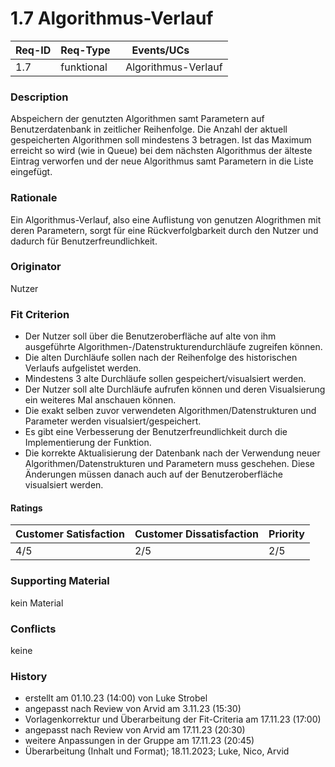 # 1.7 Algorithmus-Verlauf

| Req-ID | Req-Type   | Events/UCs          |
|--------|------------|---------------------|
| 1.7    | funktional | Algorithmus-Verlauf |

### Description
Abspeichern der genutzten Algorithmen samt Parametern auf Benutzerdatenbank in zeitlicher Reihenfolge.
Die Anzahl der aktuell gespeicherten Algorithmen soll mindestens 3 betragen.
Ist das Maximum erreicht so wird (wie in Queue) bei dem nächsten Algorithmus der älteste Eintrag verworfen und der neue Algorithmus samt Parametern in die Liste eingefügt.

### Rationale
Ein Algorithmus-Verlauf, also eine Auflistung von genutzen Alogrithmen mit deren Parametern, sorgt für eine Rückverfolgbarkeit durch den Nutzer und dadurch für Benutzerfreundlichkeit.

### Originator
Nutzer

### Fit Criterion
- Der Nutzer soll über die Benutzeroberfläche auf alte von ihm ausgeführte Algorithmen-/Datenstrukturendurchläufe zugreifen können.
- Die alten Durchläufe sollen nach der Reihenfolge des historischen Verlaufs aufgelistet werden.  
- Mindestens 3 alte Durchläufe sollen gespeichert/visualsiert werden.
- Der Nutzer soll alte Durchläufe aufrufen können und deren Visualsierung ein weiteres Mal anschauen können.
- Die exakt selben zuvor verwendeten Algorithmen/Datenstrukturen und Parameter werden visualsiert/gespeichert.
- Es gibt eine Verbesserung der Benutzerfreundlichkeit durch die Implementierung der Funktion.
- Die korrekte Aktualisierung der Datenbank nach der Verwendung neuer Algorithmen/Datenstrukturen und Parametern muss geschehen. Diese Änderungen müssen danach auch auf der Benutzeroberfläche visualsiert werden.

#### Ratings
| Customer Satisfaction | Customer Dissatisfaction | Priority |
|-----------------------|--------------------------|----------|
| 4/5                   | 2/5                      | 2/5      |

### Supporting Material
kein Material

### Conflicts
keine

### History
- erstellt am 01.10.23 (14:00) von Luke Strobel
- angepasst nach Review von Arvid am 3.11.23 (15:30)
- Vorlagenkorrektur und Überarbeitung der Fit-Criteria am 17.11.23 (17:00)
- angepasst nach Review von Arvid am 17.11.23 (20:30)
- weitere Anpassungen in der Gruppe am 17.11.23 (20:45)
- Überarbeitung (Inhalt und Format); 18.11.2023; Luke, Nico, Arvid
